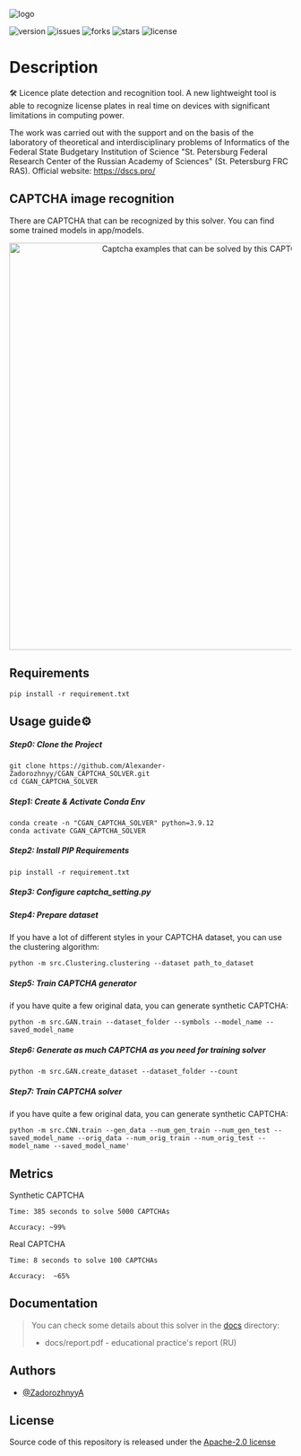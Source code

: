 ![logo](https://i.ibb.co/YQ4qCPm/Color-logo-with-background.png)

![version](https://img.shields.io/badge/Version-Alpha--0.0.1-blue)
![issues](https://img.shields.io/github/issues/Alexander-Zadorozhnyy/Licence-Plate-Recognition)
![forks](https://img.shields.io/github/forks/Alexander-Zadorozhnyy/Licence-Plate-Recognition)
![stars](https://img.shields.io/github/stars/Alexander-Zadorozhnyy/Licence-Plate-Recognition)
![license](https://img.shields.io/github/license/Alexander-Zadorozhnyy/Licence-Plate-Recognition)

# Description

🛠 Licence plate detection and recognition tool. A new lightweight tool is able to recognize license plates in real time on devices with significant limitations in computing power.

The work was carried out with the support and on the basis of the laboratory of theoretical and interdisciplinary problems of Informatics of the Federal State Budgetary Institution of Science "St. Petersburg Federal Research Center of the Russian Academy of Sciences" (St. Petersburg FRC RAS). Official website: https://dscs.pro/

## CAPTCHA image recognition

There are CAPTCHA that can be recognized by this solver. You can find some trained models in app/models.
<p align="center">
      <img src="https://i.ibb.co/mGM2wRx/cap.png" alt="Captcha examples that can be solved by this CAPTCHA solver" width="726">
</p>

## Requirements

```shell
pip install -r requirement.txt
```

## Usage guide⚙️
##### Step0: Clone the Project
```shell
git clone https://github.com/Alexander-Zadorozhnyy/CGAN_CAPTCHA_SOLVER.git
cd CGAN_CAPTCHA_SOLVER
```
##### Step1: Create & Activate Conda Env
```shell
conda create -n "CGAN_CAPTCHA_SOLVER" python=3.9.12
conda activate CGAN_CAPTCHA_SOLVER
```
##### Step2: Install PIP Requirements 
```shell
pip install -r requirement.txt
```
##### Step3: Configure captcha_setting.py
##### Step4: Prepare dataset
If you have a lot of different styles in your CAPTCHA dataset, you can use the clustering algorithm:
```shell
python -m src.Clustering.clustering --dataset path_to_dataset
```
##### Step5: Train CAPTCHA generator
if you have quite a few original data, you can generate synthetic CAPTCHA:
```shell
python -m src.GAN.train --dataset_folder --symbols --model_name --saved_model_name
```
##### Step6: Generate as much CAPTCHA as you need for training solver
```shell
python -m src.GAN.create_dataset --dataset_folder --count
```
##### Step7: Train CAPTCHA solver
if you have quite a few original data, you can generate synthetic CAPTCHA:
```shell
python -m src.CNN.train --gen_data --num_gen_train --num_gen_test --saved_model_name --orig_data --num_orig_train --num_orig_test --model_name --saved_model_name'
```
## Metrics

Synthetic CAPTCHA

    Time: 385 seconds to solve 5000 CAPTCHAs

    Accuracy: ~99%

Real CAPTCHA

    Time: 8 seconds to solve 100 CAPTCHAs

    Accuracy:  ~65%

## Documentation

> You can check some details about this solver in the [docs](https://github.com/Alexander-Zadorozhnyy/Licence-Plate-Recognition/docs) directory:
> - docs/report.pdf - educational practice's report (RU)

## Authors

- [@ZadorozhnyyA](https://github.com/Alexander-Zadorozhnyy)

## License

Source code of this repository is released under
the [Apache-2.0 license](https://choosealicense.com/licenses/apache-2.0/)
